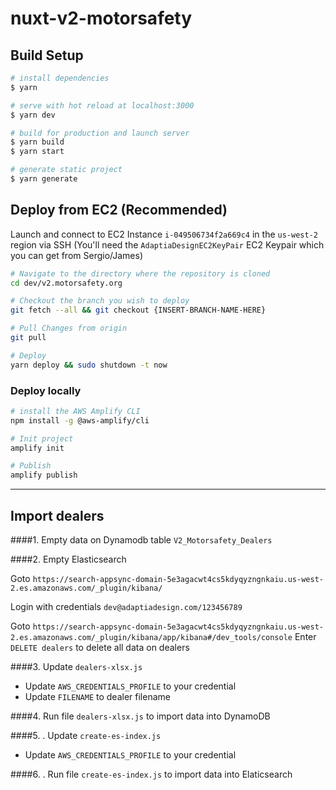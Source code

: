 # nuxt-v2-motorsafety

## Build Setup

```bash
# install dependencies
$ yarn

# serve with hot reload at localhost:3000
$ yarn dev

# build for production and launch server
$ yarn build
$ yarn start

# generate static project
$ yarn generate
```

## Deploy from EC2 (Recommended)

Launch and connect to EC2 Instance `i-049506734f2a669c4` in the `us-west-2` region via SSH (You'll need the `AdaptiaDesignEC2KeyPair` EC2 Keypair which you can get from Sergio/James)

```bash
# Navigate to the directory where the repository is cloned
cd dev/v2.motorsafety.org

# Checkout the branch you wish to deploy
git fetch --all && git checkout {INSERT-BRANCH-NAME-HERE}

# Pull Changes from origin
git pull

# Deploy
yarn deploy && sudo shutdown -t now
```

### Deploy locally
```bash
# install the AWS Amplify CLI
npm install -g @aws-amplify/cli

# Init project
amplify init

# Publish
amplify publish
```

---
## Import dealers
####1. Empty data on Dynamodb table `V2_Motorsafety_Dealers`

####2. Empty Elasticsearch

Goto `https://search-appsync-domain-5e3agacwt4cs5kdyqyzngnkaiu.us-west-2.es.amazonaws.com/_plugin/kibana/`

Login with credentials `dev@adaptiadesign.com/123456789`

Goto `https://search-appsync-domain-5e3agacwt4cs5kdyqyzngnkaiu.us-west-2.es.amazonaws.com/_plugin/kibana/app/kibana#/dev_tools/console`
Enter `DELETE dealers` to delete all data on dealers

####3. Update `dealers-xlsx.js`
- Update `AWS_CREDENTIALS_PROFILE` to your credential  
- Update `FILENAME` to dealer filename

####4. Run file `dealers-xlsx.js` to import data into DynamoDB

####5. . Update `create-es-index.js`
- Update `AWS_CREDENTIALS_PROFILE` to your credential 

####6. . Run file `create-es-index.js` to import data into Elaticsearch


